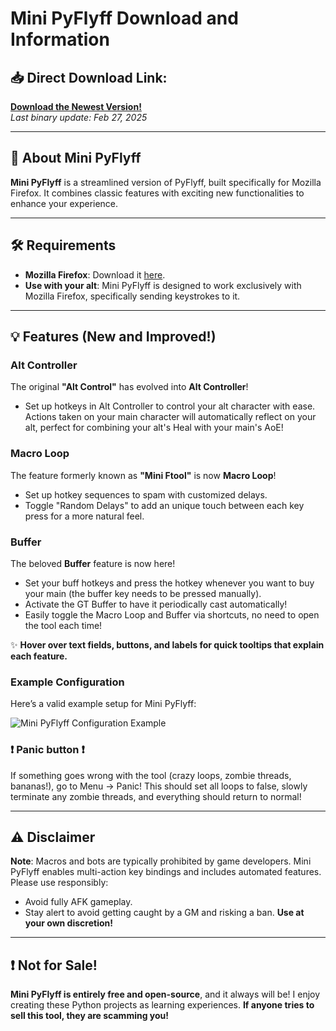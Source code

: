 # Mini PyFlyff Download and Information

## 📥 Direct Download Link:
[**Download the Newest Version!**](https://github.com/ils94/Mini_PyFlyff/releases/download/release_v1/MiniPyFlyff.zip)  
_Last binary update: Feb 27, 2025_

---

## 🌟 About Mini PyFlyff

**Mini PyFlyff** is a streamlined version of PyFlyff, built specifically for Mozilla Firefox. It combines classic features with exciting new functionalities to enhance your experience.

---

## 🛠️ Requirements

- **Mozilla Firefox**: Download it [here](https://www.mozilla.org/).
- **Use with your alt**: Mini PyFlyff is designed to work exclusively with Mozilla Firefox, specifically sending keystrokes to it.

---

## 💡 Features (New and Improved!)

### **Alt Controller**  
The original **"Alt Control"** has evolved into **Alt Controller**!

- Set up hotkeys in Alt Controller to control your alt character with ease. Actions taken on your main character will automatically reflect on your alt, perfect for combining your alt's Heal with your main's AoE!

### **Macro Loop**  
The feature formerly known as **"Mini Ftool"** is now **Macro Loop**!

- Set up hotkey sequences to spam with customized delays.
- Toggle "Random Delays" to add an unique touch between each key press for a more natural feel.

### **Buffer**  
The beloved **Buffer** feature is now here!

- Set your buff hotkeys and press the hotkey whenever you want to buy your main (the buffer key needs to be pressed manually).
- Activate the GT Buffer to have it periodically cast automatically!
- Easily toggle the Macro Loop and Buffer via shortcuts, no need to open the tool each time!

✨ **Hover over text fields, buttons, and labels for quick tooltips that explain each feature.**

### Example Configuration  
Here’s a valid example setup for Mini PyFlyff:

![Mini PyFlyff Configuration Example](https://github.com/ils94/Mini_PyFlyff/blob/master/example.png?raw=true)

### ❗ **Panic button** ❗

If something goes wrong with the tool (crazy loops, zombie threads, bananas!), go to Menu → Panic! This should set all loops to false, slowly terminate any zombie threads, and everything should return to normal!

---

## ⚠️ Disclaimer

**Note**: Macros and bots are typically prohibited by game developers. Mini PyFlyff enables multi-action key bindings and includes automated features. Please use responsibly:
- Avoid fully AFK gameplay.
- Stay alert to avoid getting caught by a GM and risking a ban. **Use at your own discretion!**

---

## ❗ Not for Sale!

**Mini PyFlyff is entirely free and open-source**, and it always will be! I enjoy creating these Python projects as learning experiences. **If anyone tries to sell this tool, they are scamming you!**
